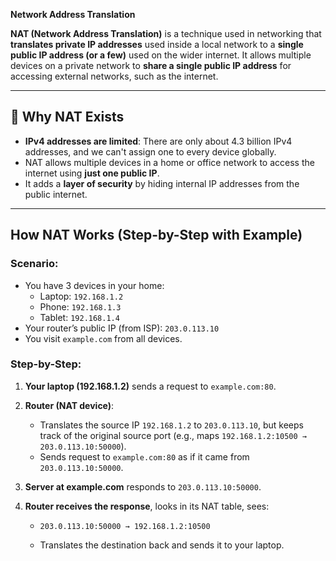 **Network Address Translation**

**NAT (Network Address Translation)** is a technique used in networking that **translates private IP addresses** used inside a local network to a **single public IP address (or a few)** used on the wider internet. It allows multiple devices on a private network to **share a single public IP address** for accessing external networks, such as the internet.

---

## 🧠 Why NAT Exists

- **IPv4 addresses are limited**: There are only about 4.3 billion IPv4 addresses, and we can't assign one to every device globally.
- NAT allows multiple devices in a home or office network to access the internet using **just one public IP**.
- It adds a **layer of security** by hiding internal IP addresses from the public internet.

---
## How NAT Works (Step-by-Step with Example)

### Scenario:

- You have 3 devices in your home:
    - Laptop: `192.168.1.2`
    - Phone: `192.168.1.3`
    - Tablet: `192.168.1.4`
- Your router’s public IP (from ISP): `203.0.113.10`
- You visit `example.com` from all devices.

### Step-by-Step:

1. **Your laptop (192.168.1.2)** sends a request to `example.com:80`.
2. **Router (NAT device)**:
    - Translates the source IP `192.168.1.2` to `203.0.113.10`, but keeps track of the original source port (e.g., maps `192.168.1.2:10500 → 203.0.113.10:50000`).
    - Sends request to `example.com:80` as if it came from `203.0.113.10:50000`.
        
3. **Server at example.com** responds to `203.0.113.10:50000`.
    
4. **Router receives the response**, looks in its NAT table, sees:
    
    - `203.0.113.10:50000 → 192.168.1.2:10500`
        
    - Translates the destination back and sends it to your laptop.